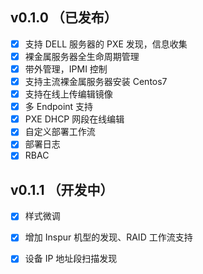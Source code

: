  ##  v0.1.0 （已发布）
 
- [x] 支持 DELL 服务器的 PXE 发现，信息收集
- [x] 裸金属服务器全生命周期管理
- [x] 带外管理，IPMI 控制
- [x] 支持主流裸金属服务器安装 Centos7
- [x] 支持在线上传编辑镜像
- [x] 多 Endpoint 支持
- [x] PXE DHCP 网段在线编辑
- [x] 自定义部署工作流
- [x] 部署日志
- [x] RBAC

 ##  v0.1.1 （开发中）
 
 - [x] 样式微调
 - [x] 增加 Inspur 机型的发现、RAID 工作流支持
 - [x] 设备 IP 地址段扫描发现
 
